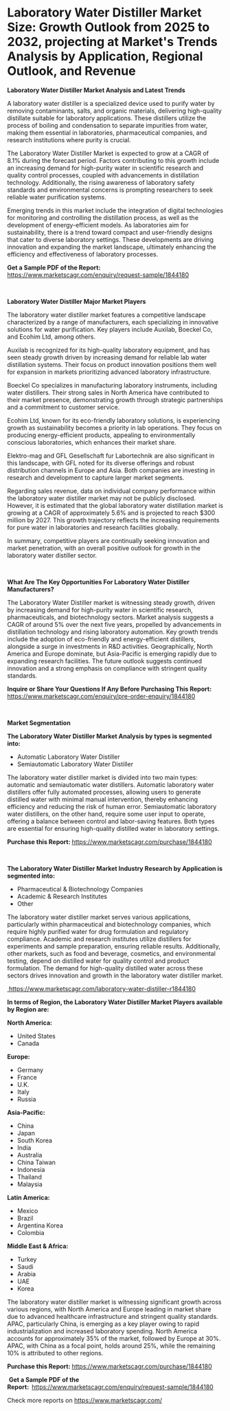 <p><h1>Laboratory Water Distiller Market Size: Growth Outlook from 2025 to 2032, projecting at Market's Trends Analysis by Application, Regional Outlook, and Revenue</h1></p><p><strong>Laboratory Water Distiller Market Analysis and Latest Trends</strong></p>
<p><p>A laboratory water distiller is a specialized device used to purify water by removing contaminants, salts, and organic materials, delivering high-quality distillate suitable for laboratory applications. These distillers utilize the process of boiling and condensation to separate impurities from water, making them essential in laboratories, pharmaceutical companies, and research institutions where purity is crucial.</p><p>The Laboratory Water Distiller Market is expected to grow at a CAGR of 8.1% during the forecast period. Factors contributing to this growth include an increasing demand for high-purity water in scientific research and quality control processes, coupled with advancements in distillation technology. Additionally, the rising awareness of laboratory safety standards and environmental concerns is prompting researchers to seek reliable water purification systems. </p><p>Emerging trends in this market include the integration of digital technologies for monitoring and controlling the distillation process, as well as the development of energy-efficient models. As laboratories aim for sustainability, there is a trend toward compact and user-friendly designs that cater to diverse laboratory settings. These developments are driving innovation and expanding the market landscape, ultimately enhancing the efficiency and effectiveness of laboratory processes.</p></p>
<p><strong>Get a Sample PDF of the Report:&nbsp;</strong> <a href="https://www.marketscagr.com/enquiry/request-sample/1844180?utm_campaign=2453&utm_medium=2&utm_source=Github&utm_content=ia&utm_term=03032025&utm_id=laboratory-water-distiller">https://www.marketscagr.com/enquiry/request-sample/1844180</a></p>
<p>&nbsp;</p>
<p><strong>Laboratory Water Distiller Major Market Players</strong></p>
<p><p>The laboratory water distiller market features a competitive landscape characterized by a range of manufacturers, each specializing in innovative solutions for water purification. Key players include Auxilab, Boeckel Co, and Ecohim Ltd, among others.</p><p>Auxilab is recognized for its high-quality laboratory equipment, and has seen steady growth driven by increasing demand for reliable lab water distillation systems. Their focus on product innovation positions them well for expansion in markets prioritizing advanced laboratory infrastructure.</p><p>Boeckel Co specializes in manufacturing laboratory instruments, including water distillers. Their strong sales in North America have contributed to their market presence, demonstrating growth through strategic partnerships and a commitment to customer service.</p><p>Ecohim Ltd, known for its eco-friendly laboratory solutions, is experiencing growth as sustainability becomes a priority in lab operations. They focus on producing energy-efficient products, appealing to environmentally conscious laboratories, which enhances their market share.</p><p>Elektro-mag and GFL Gesellschaft fur Labortechnik are also significant in this landscape, with GFL noted for its diverse offerings and robust distribution channels in Europe and Asia. Both companies are investing in research and development to capture larger market segments.</p><p>Regarding sales revenue, data on individual company performance within the laboratory water distiller market may not be publicly disclosed. However, it is estimated that the global laboratory water distillation market is growing at a CAGR of approximately 5.6% and is projected to reach $300 million by 2027. This growth trajectory reflects the increasing requirements for pure water in laboratories and research facilities globally.</p><p>In summary, competitive players are continually seeking innovation and market penetration, with an overall positive outlook for growth in the laboratory water distiller sector.</p></p>
<p>&nbsp;</p>
<p><strong>What Are The Key Opportunities For Laboratory Water Distiller Manufacturers?</strong></p>
<p><p>The Laboratory Water Distiller market is witnessing steady growth, driven by increasing demand for high-purity water in scientific research, pharmaceuticals, and biotechnology sectors. Market analysis suggests a CAGR of around 5% over the next five years, propelled by advancements in distillation technology and rising laboratory automation. Key growth trends include the adoption of eco-friendly and energy-efficient distillers, alongside a surge in investments in R&D activities. Geographically, North America and Europe dominate, but Asia-Pacific is emerging rapidly due to expanding research facilities. The future outlook suggests continued innovation and a strong emphasis on compliance with stringent quality standards.</p></p>
<p><strong>Inquire or Share Your Questions If Any Before Purchasing This Report:</strong> <a href="https://www.marketscagr.com/enquiry/pre-order-enquiry/1844180?utm_campaign=2453&utm_medium=2&utm_source=Github&utm_content=ia&utm_term=03032025&utm_id=laboratory-water-distiller">https://www.marketscagr.com/enquiry/pre-order-enquiry/1844180</a></p>
<p>&nbsp;</p>
<p><strong>Market Segmentation</strong></p>
<p><strong>The Laboratory Water Distiller Market Analysis by types is segmented into:</strong></p>
<p><ul><li>Automatic Laboratory Water Distiller</li><li>Semiautomatic Laboratory Water Distiller</li></ul></p>
<p><p>The laboratory water distiller market is divided into two main types: automatic and semiautomatic water distillers. Automatic laboratory water distillers offer fully automated processes, allowing users to generate distilled water with minimal manual intervention, thereby enhancing efficiency and reducing the risk of human error. Semiautomatic laboratory water distillers, on the other hand, require some user input to operate, offering a balance between control and labor-saving features. Both types are essential for ensuring high-quality distilled water in laboratory settings.</p></p>
<p><strong>Purchase this Report:&nbsp;</strong><a href="https://www.marketscagr.com/purchase/1844180?utm_campaign=2453&utm_medium=2&utm_source=Github&utm_content=ia&utm_term=03032025&utm_id=laboratory-water-distiller">https://www.marketscagr.com/purchase/1844180</a></p>
<p>&nbsp;</p>
<p><strong>The Laboratory Water Distiller Market Industry Research by Application is segmented into:</strong></p>
<p><ul><li>Pharmaceutical & Biotechnology Companies</li><li>Academic & Research Institutes</li><li>Other</li></ul></p>
<p><p>The laboratory water distiller market serves various applications, particularly within pharmaceutical and biotechnology companies, which require highly purified water for drug formulation and regulatory compliance. Academic and research institutes utilize distillers for experiments and sample preparation, ensuring reliable results. Additionally, other markets, such as food and beverage, cosmetics, and environmental testing, depend on distilled water for quality control and product formulation. The demand for high-quality distilled water across these sectors drives innovation and growth in the laboratory water distiller market.</p></p>
<p><a href="https://www.marketscagr.com/laboratory-water-distiller-r1844180?utm_campaign=2453&utm_medium=2&utm_source=Github&utm_content=ia&utm_term=03032025&utm_id=laboratory-water-distiller">&nbsp;https://www.marketscagr.com/laboratory-water-distiller-r1844180</a></p>
<p><strong>In terms of Region, the Laboratory Water Distiller Market Players available by Region are:</strong></p>
<p>
    <p> <strong> North America: </strong>
        <ul>
            <li>United States</li>
            <li>Canada</li>
        </ul>
        </p> 
    <p> <strong> Europe: </strong>
        <ul>
            <li>Germany</li>
            <li>France</li>
            <li>U.K.</li>
            <li>Italy</li>
            <li>Russia</li>
        </ul>
        </p> 
    <p> <strong> Asia-Pacific: </strong>
        <ul>
            <li>China</li>
            <li>Japan</li>
            <li>South Korea</li>
            <li>India</li>
            <li>Australia</li>
            <li>China Taiwan</li>
            <li>Indonesia</li>
            <li>Thailand</li>
            <li>Malaysia</li>
        </ul>
        </p> 
    <p> <strong> Latin America: </strong>
        <ul>
            <li>Mexico</li>
            <li>Brazil</li>
            <li>Argentina Korea</li>
            <li>Colombia</li>
        </ul>
        </p> 
    <p> <strong> Middle East & Africa: </strong>
        <ul>
            <li>Turkey</li>
            <li>Saudi</li>
            <li>Arabia</li>
            <li>UAE</li>
            <li>Korea</li>
        </ul>
    </p>
    </p>
<p><p>The laboratory water distiller market is witnessing significant growth across various regions, with North America and Europe leading in market share due to advanced healthcare infrastructure and stringent quality standards. APAC, particularly China, is emerging as a key player owing to rapid industrialization and increased laboratory spending. North America accounts for approximately 35% of the market, followed by Europe at 30%. APAC, with China as a focal point, holds around 25%, while the remaining 10% is attributed to other regions.</p></p>
<p><strong>Purchase this Report: </strong><a href="https://www.marketscagr.com/purchase/1844180?utm_campaign=2453&utm_medium=2&utm_source=Github&utm_content=ia&utm_term=03032025&utm_id=laboratory-water-distiller">https://www.marketscagr.com/purchase/1844180</a></p>
<p>&nbsp;<strong>Get a Sample PDF of the Report:&nbsp;&nbsp;</strong><a href="https://www.marketscagr.com/enquiry/request-sample/1844180?utm_campaign=2453&utm_medium=2&utm_source=Github&utm_content=ia&utm_term=03032025&utm_id=laboratory-water-distiller">https://www.marketscagr.com/enquiry/request-sample/1844180</a></p>
<p><strong></strong></p>
<p>Check more reports on <a href="https://www.marketscagr.com/?utm_campaign=2453&utm_medium=2&utm_source=Github&utm_content=ia&utm_term=03032025&utm_id=laboratory-water-distiller">https://www.marketscagr.com/</a></p>